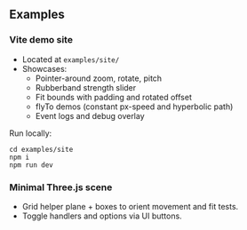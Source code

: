 ## Examples

### Vite demo site
- Located at `examples/site/`
- Showcases:
  - Pointer-around zoom, rotate, pitch
  - Rubberband strength slider
  - Fit bounds with padding and rotated offset
  - flyTo demos (constant px-speed and hyperbolic path)
  - Event logs and debug overlay

Run locally:
```
cd examples/site
npm i
npm run dev
```

### Minimal Three.js scene
- Grid helper plane + boxes to orient movement and fit tests.
- Toggle handlers and options via UI buttons.

